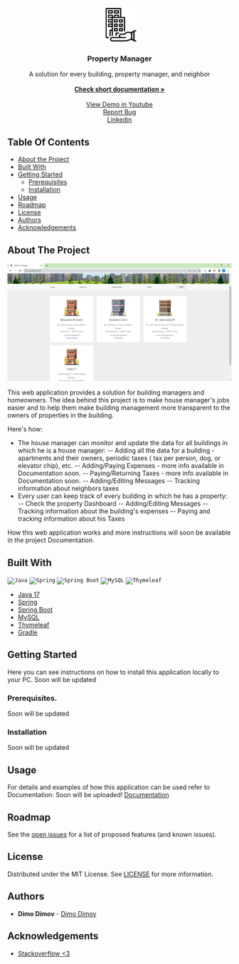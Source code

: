 <br/>
<p align="center">
  <a href="https://github.com/dimov05/Property-Manager">
    <img src="screenshots/property.png" alt="Logo" width="80" height="80">
  </a>

  <h3 align="center">Property Manager</h3>

  <p align="center">
    A solution for every building, property manager, and neighbor
    <br/>
    <br/>
    <a href="https://github.com/dimov05/Property-Manager/blob/main/Property%20Manager%20-%20short%20documentation.pdf"><strong>Check short documentation »</strong></a>
    <br/>
    <br/>
    <a href="https://www.youtube.com/watch?v=acGkezTYp34&list=PLuzciGHtDoA9Dqv9OxcSA0fKwABS_SOl-">View Demo in Youtube</a>	
	<br/>
    <a href="https://github.com/dimov05/Property-Manager/issues">Report Bug</a>
<br/>
<a href="https://www.linkedin.com/in/dimo-dimov-10a300117/">Linkedin</a>
  </p>
</p>



## Table Of Contents

* [About the Project](#about-the-project)
* [Built With](#built-with)
* [Getting Started](#getting-started)
  * [Prerequisites](#prerequisites)
  * [Installation](#installation)
* [Usage](#usage)
* [Roadmap](#roadmap)
* [License](#license)
* [Authors](#authors)
* [Acknowledgements](#acknowledgements)

## About The Project

![Screen Shot](https://github.com/dimov05/Property-Manager/blob/main/screenshots/screenshot-home-screen.jpg)

This web application provides a solution for building managers and homeowners. The idea behind this project is to make house manager's jobs easier and to help them make building management more transparent to the owners of properties in the building.

Here's how:
* The house manager can monitor and update the data for all buildings in which he is a house manager:
-- Adding all the data for a building - apartments and their owners, periodic taxes ( tax per person, dog, or elevator chip), etc.
-- Adding/Paying Expenses - more info available in Documentation soon.
-- Paying/Returning Taxes - more info available in Documentation soon.
-- Adding/Editing Messages
-- Tracking information about neighbors taxes
* Every user can keep track of every building in which he has a property:
-- Check the property Dashboard
-- Adding/Editing Messages
-- Tracking information about the building's expenses
-- Paying and tracking information about his Taxes

How this web application works and more instructions will soon be available in the project Documentation.



## Built With

<div>
	<code><img height="80" src="https://user-images.githubusercontent.com/25181517/117201156-9a724800-adec-11eb-9a9d-3cd0f67da4bc.png" alt="Java" title="Java" /></code>
	<code><img height="80" src="https://user-images.githubusercontent.com/25181517/117201470-f6d56780-adec-11eb-8f7c-e70e376cfd07.png" alt="Spring" title="Spring" /></code>
	<code><img height="80" src="https://user-images.githubusercontent.com/25181517/183891303-41f257f8-6b3d-487c-aa56-c497b880d0fb.png" alt="Spring Boot" title="Spring Boot" /></code>
	<code><img height="80" src="https://user-images.githubusercontent.com/25181517/183896128-ec99105a-ec1a-4d85-b08b-1aa1620b2046.png" alt="MySQL" title="MySQL" /></code>
<code><img height="80" src="https://img.icons8.com/color/512/thymeleaf.png" title="Thymeleaf" /></code>
</div>

* [Java 17]()
* [Spring](https://spring.io/)
* [Spring Boot]()
* [MySQL](https://www.mysql.com/)
* [Thymeleaf](https://www.thymeleaf.org/)
* [Gradle](https://gradle.org/)

## Getting Started

Here you can see instructions on how to install this application locally to your PC. Soon will be updated

### Prerequisites.

Soon will be updated

### Installation

Soon will be updated

## Usage

For details and examples of how this application can be used refer to Documentation: Soon will be uploaded!
 [Documentation](https://example.com)

## Roadmap

See the [open issues](https://github.com/dimov05/Property-Manager/issues) for a list of proposed features (and known issues).

## License

Distributed under the MIT License. See [LICENSE](https://github.com/dimov05/Property-Manager/blob/main/license) for more information.

## Authors

* **Dimo Dimov** - [Dimo Dimov](https://github.com/dimov05/) 
## Acknowledgements

* [Stackoverflow <3](https://stackoverflow.com/)
